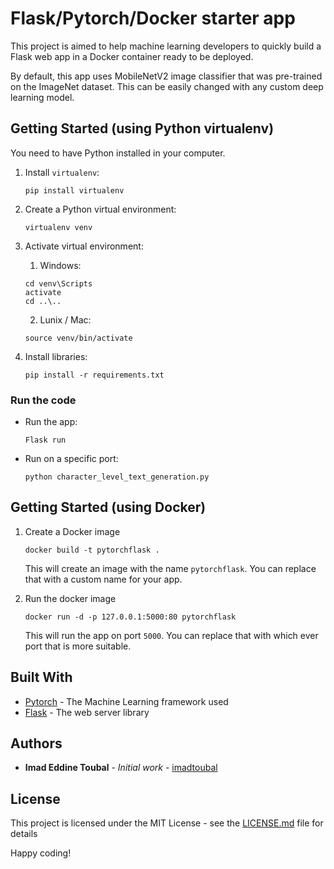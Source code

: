 # Flask/Pytorch/Docker starter app

This project is aimed to help machine learning developers to quickly build a Flask web app in a Docker container ready to be deployed. 

By default, this app uses MobileNetV2 image classifier that was pre-trained on the ImageNet dataset. This can be easily changed with any custom deep learning model.

## Getting Started (using Python virtualenv)

You need to have Python installed in your computer.

1. Install `virtualenv`: 
    ```console
    pip install virtualenv
    ```
2. Create a Python virtual environment:
    ```console
    virtualenv venv
    ```
3. Activate virtual environment:
    1. Windows:
    ```console
    cd venv\Scripts
    activate
    cd ..\..
    ```
    2. Lunix / Mac:
    ```console
    source venv/bin/activate
    ```
4. Install libraries:
   
   ```console
   pip install -r requirements.txt
   ```

### Run the code

* Run the app:
    ```console
    Flask run
    ```
* Run on a specific port:
    ```console
    python character_level_text_generation.py
    ```

## Getting Started (using Docker)

1. Create a Docker image
    ```
    docker build -t pytorchflask .
    ```
    This will create an image with the name `pytorchflask`. You can replace that with a custom name for your app.

2. Run the docker image
    ```
    docker run -d -p 127.0.0.1:5000:80 pytorchflask
    ```
    This will run the app on port `5000`. You can replace that with which ever port that is more suitable.



## Built With

* [Pytorch](https://pytorch.org/) - The Machine Learning framework used
* [Flask](http://flask.palletsprojects.com/en/1.1.x/) - The web server library

## Authors

* **Imad Eddine Toubal** - *Initial work* - [imadtoubal](https://github.com/imadtoubal)


## License

This project is licensed under the MIT License - see the [LICENSE.md](LICENSE.md) file for details


 Happy coding!
